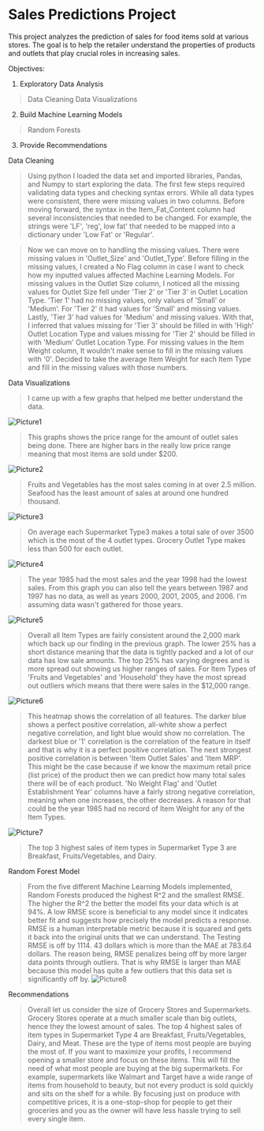 # Sales Predictions Project 

This project analyzes the prediction of sales for food items sold at various stores. The goal is to help the retailer understand the properties of products and outlets that play crucial roles in increasing sales.

Objectives:  
1. Exploratory Data Analysis 
>Data Cleaning 
>Data Visualizations  
2. Build Machine Learning Models 
>Random Forests 
3. Provide Recommendations 


Data Cleaning
>Using python I loaded the data set and imported libraries, Pandas, and Numpy to start exploring the data. The first few steps required validating data types and checking syntax errors. While all data types were consistent, there were missing values in two columns. Before moving forward, the syntax in the Item_Fat_Content column had several inconsistencies that needed to be changed. For example, the strings were 'LF', 'reg', low fat' that needed to be mapped into a dictionary under 'Low Fat' or 'Regular'. 

>Now we can move on to handling the missing values.  There were missing values in 'Outlet_Size' and 'Outlet_Type'. Before filling in the missing values, I created a No Flag column in case I want to check how my inputted values affected Machine Learning Models. For missing values in the Outlet Size column, I noticed all the missing values for Outlet Size fell under 'Tier 2' or 'Tier 3' in Outlet Location Type. 'Tier 1' had no missing values, only values of 'Small' or 'Medium'. For 'Tier 2' it had values for 'Small' and missing values. Lastly, 'Tier 3' had values for 'Medium' and missing values. With that, I inferred that values missing for 'Tier 3' should be filled in with 'High' Outlet Location Type and values missing for 'Tier 2' should be filled in with 'Medium' Outlet Location Type. For missing values in the Item Weight column, It wouldn't make sense to fill in the missing values with '0'. Decided to take the average Item Weight for each Item Type and fill in the missing values with those numbers.

Data Visualizations
>I came up with a few graphs that helped me better understand the data. 

![Picture1](https://user-images.githubusercontent.com/77766107/110861673-542cbc80-8273-11eb-81a6-c3dfbe2f7bf3.png)
>This graphs shows the price range for the amount of outlet sales being done. There are higher bars in the really low price range meaning that most items are sold under $200.

![Picture2](https://user-images.githubusercontent.com/77766107/110861687-5bec6100-8273-11eb-9306-87e4dc7dd7aa.png)
>Fruits and Vegetables has the most sales coming in at over 2.5 million. Seafood has the least amount of sales at around one hundred thousand.

![Picture3](https://user-images.githubusercontent.com/77766107/110861700-5ee75180-8273-11eb-8502-d4d5be39ff7c.png)
>On average each Supermarket Type3 makes a total sale of over 3500 which is the most of the 4 outlet types. Grocery Outlet Type makes less than 500 for each outlet.

![Picture4](https://user-images.githubusercontent.com/77766107/110861715-63136f00-8273-11eb-8f2e-1f66ae6404b9.png)
>The year 1985 had the most sales and the year 1998 had the lowest sales. From this graph you can also tell the years between 1987 and 1997 has no data, as well as years 2000, 2001, 2005, and 2006. I'm assuming data wasn't gathered for those years.

![Picture5](https://user-images.githubusercontent.com/77766107/110861729-673f8c80-8273-11eb-9358-b9b34977b012.png)
>Overall all Item Types are fairly consistent around the 2,000 mark which back up our finding in the previous graph. The lower 25% has a short distance meaning that the data is tightly packed and a lot of our data has low sale amounts. The top 25% has varying degrees and is more spread out showing us higher ranges of sales. For Item Types of 'Fruits and Vegetables' and 'Household' they have the most spread out outliers which means that there were sales in the $12,000 range.

![Picture6](https://user-images.githubusercontent.com/77766107/110861741-6c044080-8273-11eb-9bfd-8d05621f4abe.png)
>This heatmap shows the correlation of all features. The darker blue shows a perfect positive correlation, all-white show a perfect negative correlation, and light blue would show no correlation. The darkest blue or '1' correlation is the correlation of the feature in itself and that is why it is a perfect positive correlation. The next strongest positive correlation is between 'Item Outlet Sales' and 'Item MRP'. This might be the case because if we know the maximum retail price (list price) of the product then we can predict how many total sales there will be of each product. 'No Weight Flag' and 'Outlet Establishment Year' columns have a fairly strong negative correlation, meaning when one increases, the other decreases. A reason for that could be the year 1985 had no record of Item Weight for any of the Item Types.

![Picture7](https://user-images.githubusercontent.com/77766107/110861750-6f97c780-8273-11eb-9a88-ad165c030c1c.png)
>The top 3 highest sales of item types in Supermarket Type 3 are Breakfast, Fruits/Vegetables, and Dairy.

Random Forest Model 
>From the five different Machine Learning Models implemented, Random Forests produced the highest R^2 and the smallest RMSE. The higher the R^2 the better the model fits your data which is at 94%. A low RMSE score is beneficial to any model since it indicates better fit and suggests how precisely the model predicts a response. RMSE is a human interpretable metric because it is squared and gets it back into the original units that we can understand. The Testing RMSE is off by 1114. 43 dollars which is more than the MAE at 783.64 dollars. The reason being, RMSE penalizes being off by more larger data points through outliers. That is why RMSE is larger than MAE because this model has quite a few outliers that this data set is significantly off by.
![Picture8](https://user-images.githubusercontent.com/77766107/110863239-3eb89200-8275-11eb-8628-ee75808d2bee.png)

Recommendations
> Overall let us consider the size of Grocery Stores and  Supermarkets. Grocery Stores operate at a much smaller scale than big outlets, hence they the lowest amount of sales. The top 4 highest sales of item types in Supermarket Type 4 are Breakfast, Fruits/Vegetables, Dairy, and Meat. These are the type of items most people are buying the most of. If you want to maximize your profits, I recommend opening a smaller store and focus on these items. This will fill the need of what most people are buying at the big supermarkets. For example, supermarkets like Walmart and Target have a wide range of items from household to beauty, but not every product is sold quickly and sits on the shelf for a while. By focusing just on produce with competitive prices, it is a one-stop-shop for people to get their groceries and you as the owner will have less hassle trying to sell every single item.
